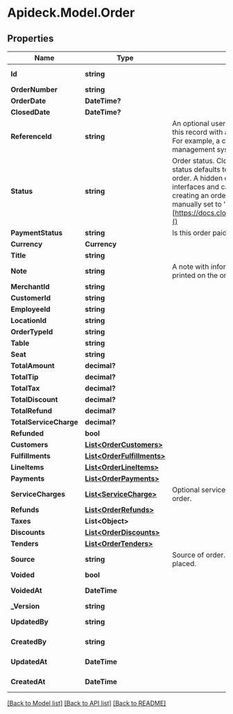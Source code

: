 # Apideck.Model.Order

## Properties

Name | Type | Description | Notes
------------ | ------------- | ------------- | -------------
**Id** | **string** |  | [optional] [readonly] 
**OrderNumber** | **string** |  | [optional] 
**OrderDate** | **DateTime?** |  | [optional] 
**ClosedDate** | **DateTime?** |  | [optional] 
**ReferenceId** | **string** | An optional user-defined reference ID that associates this record with another entity in an external system. For example, a customer ID from an external customer management system. | [optional] 
**Status** | **string** | Order status. Clover specific: If no value is set, the status defaults to hidden, which indicates a hidden order. A hidden order is not displayed in user interfaces and can only be retrieved by its id. When creating an order via the REST API the value must be manually set to &#39;open&#39;. More info [https://docs.clover.com/reference/orderupdateorder]() | [optional] 
**PaymentStatus** | **string** | Is this order paid or not? | [optional] 
**Currency** | **Currency** |  | [optional] 
**Title** | **string** |  | [optional] 
**Note** | **string** | A note with information about this order, may be printed on the order receipt and displayed in apps | [optional] 
**MerchantId** | **string** |  | 
**CustomerId** | **string** |  | [optional] 
**EmployeeId** | **string** |  | [optional] 
**LocationId** | **string** |  | 
**OrderTypeId** | **string** |  | [optional] 
**Table** | **string** |  | [optional] 
**Seat** | **string** |  | [optional] 
**TotalAmount** | **decimal?** |  | [optional] 
**TotalTip** | **decimal?** |  | [optional] 
**TotalTax** | **decimal?** |  | [optional] 
**TotalDiscount** | **decimal?** |  | [optional] 
**TotalRefund** | **decimal?** |  | [optional] 
**TotalServiceCharge** | **decimal?** |  | [optional] 
**Refunded** | **bool** |  | [optional] 
**Customers** | [**List&lt;OrderCustomers&gt;**](OrderCustomers.md) |  | [optional] 
**Fulfillments** | [**List&lt;OrderFulfillments&gt;**](OrderFulfillments.md) |  | [optional] 
**LineItems** | [**List&lt;OrderLineItems&gt;**](OrderLineItems.md) |  | [optional] 
**Payments** | [**List&lt;OrderPayments&gt;**](OrderPayments.md) |  | [optional] 
**ServiceCharges** | [**List&lt;ServiceCharge&gt;**](ServiceCharge.md) | Optional service charges or gratuity tip applied to the order. | [optional] 
**Refunds** | [**List&lt;OrderRefunds&gt;**](OrderRefunds.md) |  | [optional] 
**Taxes** | **List&lt;Object&gt;** |  | [optional] 
**Discounts** | [**List&lt;OrderDiscounts&gt;**](OrderDiscounts.md) |  | [optional] 
**Tenders** | [**List&lt;OrderTenders&gt;**](OrderTenders.md) |  | [optional] 
**Source** | **string** | Source of order. Indicates the way that the order was placed. | [optional] [readonly] 
**Voided** | **bool** |  | [optional] 
**VoidedAt** | **DateTime** |  | [optional] [readonly] 
**_Version** | **string** |  | [optional] 
**UpdatedBy** | **string** |  | [optional] [readonly] 
**CreatedBy** | **string** |  | [optional] [readonly] 
**UpdatedAt** | **DateTime** |  | [optional] [readonly] 
**CreatedAt** | **DateTime** |  | [optional] [readonly] 

[[Back to Model list]](../README.md#documentation-for-models) [[Back to API list]](../README.md#documentation-for-api-endpoints) [[Back to README]](../README.md)

